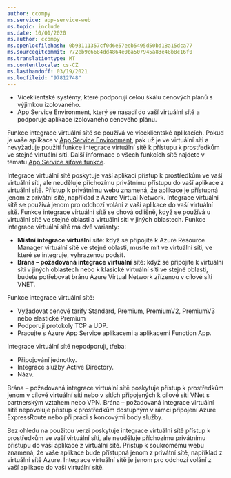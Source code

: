 ```yaml
---
author: ccompy
ms.service: app-service-web
ms.topic: include
ms.date: 10/01/2020
ms.author: ccompy
ms.openlocfilehash: 0b93111357cf0d6e57eeb5495d50bd18a15dca77
ms.sourcegitcommit: 772eb9c6684dd4864e0ba507945a83e48b8c16f0
ms.translationtype: MT
ms.contentlocale: cs-CZ
ms.lasthandoff: 03/19/2021
ms.locfileid: "97812748"
---
```

* Víceklientské systémy, které podporují celou škálu cenových plánů s výjimkou izolovaného.
* App Service Environment, který se nasadí do vaší virtuální sítě a podporuje aplikace izolovaného cenového plánu.

Funkce integrace virtuální sítě se používá ve víceklientské aplikacích. Pokud je vaše aplikace v [App Service Environment][ASEintro], pak už je ve virtuální síti a nevyžaduje použití funkce integrace virtuální sítě k přístupu k prostředkům ve stejné virtuální síti. Další informace o všech funkcích sítě najdete v tématu [App Service síťové funkce][Networkingfeatures].

Integrace virtuální sítě poskytuje vaší aplikaci přístup k prostředkům ve vaší virtuální síti, ale neuděluje příchozímu privátnímu přístupu do vaší aplikace z virtuální sítě. Přístup k privátnímu webu znamená, že aplikace je přístupná jenom z privátní sítě, například z Azure Virtual Network. Integrace virtuální sítě se používá jenom pro odchozí volání z vaší aplikace do vaší virtuální sítě. Funkce integrace virtuální sítě se chová odlišně, když se používá u virtuální sítě ve stejné oblasti a virtuální síti v jiných oblastech. Funkce integrace virtuální sítě má dvě varianty:

* **Místní integrace virtuální** sítě: když se připojíte k Azure Resource Manager virtuální sítě ve stejné oblasti, musíte mít ve virtuální síti, ve které se integruje, vyhrazenou podsíť.
* **Brána – požadovaná integrace virtuální** sítě: když se připojíte k virtuální síti v jiných oblastech nebo k klasické virtuální síti ve stejné oblasti, budete potřebovat bránu Azure Virtual Network zřízenou v cílové síti VNET.

Funkce integrace virtuální sítě:

* Vyžadovat cenové tarify Standard, Premium, PremiumV2, PremiumV3 nebo elastické Premium
* Podporují protokoly TCP a UDP.
* Pracujte s Azure App Service aplikacemi a aplikacemi Function App.

Integrace virtuální sítě nepodporují, třeba:

* Připojování jednotky.
* Integrace služby Active Directory.
* Názv.

Brána – požadovaná integrace virtuální sítě poskytuje přístup k prostředkům jenom v cílové virtuální síti nebo v sítích připojených k cílové síti VNet s partnerským vztahem nebo VPN. Brána – požadovaná integrace virtuální sítě nepovoluje přístup k prostředkům dostupným v rámci připojení Azure ExpressRoute nebo při práci s koncovými body služby.

Bez ohledu na použitou verzi poskytuje integrace virtuální sítě přístup k prostředkům ve vaší virtuální síti, ale neuděluje příchozímu privátnímu přístupu do vaší aplikace z virtuální sítě. Přístup k soukromému webu znamená, že vaše aplikace bude přístupná jenom z privátní sítě, například z virtuální sítě Azure. Integrace virtuální sítě je jenom pro odchozí volání z vaší aplikace do vaší virtuální sítě.

<!--Links-->
[ASEintro]: ../articles/app-service/environment/intro.md
[Networkingfeatures]: ../articles/app-service/networking-features.md
